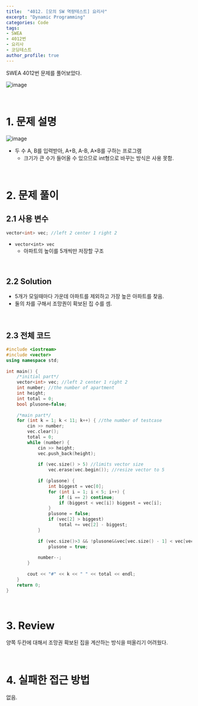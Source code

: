 ```yaml
---
title:  "4012. [모의 SW 역량테스트] 요리사"
excerpt: "Dynamic Programming"
categories: Code
tags: 
- SWEA
- 4012번
- 요리사
- 코딩테스트
author_profile: true
---
```


SWEA 4012번 문제를 풀어보았다.

![image](https://user-images.githubusercontent.com/37764581/106150763-02e2d500-61bf-11eb-8acb-1055a6974d9a.png)



<br>

# 1. 문제 설명

![image](https://user-images.githubusercontent.com/37764581/106150763-02e2d500-61bf-11eb-8acb-1055a6974d9a.png)

+ 두 수 A, B를 입력받아, A+B, A-B, A×B를 구하는 프로그램
  + 크기가 큰 수가 들어올 수 있으므로 int형으로 바꾸는 방식은 사용 못함.

<br>

# 2. 문제 풀이

## 2.1 사용 변수

```cpp
vector<int> vec; //left 2 center 1 right 2
```

+ `vector<int> vec`
  + 아파트의 높이를 5개씩만 저장할 구조

<br>

## 2.2 Solution

+ 5개가 모일때마다 가운데 아파트를 제외하고 가장 높은 아파트를 찾음.
+ 둘의 차를 구해서 조망퀀이 확보된 집 수를 셈.



<br>

## 2.3 전체 코드

```cpp
#include <iostream>
#include <vector>
using namespace std;
 
int main() {
    /*initial part*/
    vector<int> vec; //left 2 center 1 right 2
    int number; //the number of apartment
    int height;
    int total = 0;
    bool plusone=false;
 
    /*main part*/
    for (int k = 1; k < 11; k++) { //the number of testcase
        cin >> number;
        vec.clear();
        total = 0;
        while (number) {
            cin >> height;
            vec.push_back(height);
 
            if (vec.size() > 5) //limits vector size
                vec.erase(vec.begin()); //resize vector to 5
 
            if (plusone) {
                int biggest = vec[0];
                for (int i = 1; i < 5; i++) {
                    if (i == 2) continue;
                    if (biggest < vec[i]) biggest = vec[i];
                }
                plusone = false;
                if (vec[2] > biggest)
                    total += vec[2] - biggest;
            }
 
            if (vec.size()>3 && !plusone&&vec[vec.size() - 1] < vec[vec.size() - 2]) //Top
                plusone = true;
 
            number--;
        }
 
        cout << "#" << k << " " << total << endl;
    }
    return 0;
}
```
<br>

# 3. Review

양쪽 두칸에 대해서 조망권 확보된 집을 계산하는 방식을 떠올리기 어려웠다.

<br>

# 4. 실패한 접근 방법

없음.

